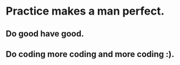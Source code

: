 # Practice makes a man perfect.

## Do good have good.
## Do coding more coding and more coding :).
